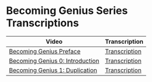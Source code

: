 # Becoming Genius Series Transcriptions

| Video | Transcription
| --- | --- |
| [Becoming Genius Preface](https://www.youtube.com/watch?v=5WAKWdACI1A) | [Transcription](BecomingGeniusPreface.md) |
| [Becoming Genius 0: Introduction](https://www.youtube.com/watch?v=iSn7kk6zRjQ) | [Transcription](BecomingGenius_0.md) |
| [Becoming Genius 1: Duplication](https://www.youtube.com/watch?v=AaszxSWPFbQ) | [Transcription](BecomingGenius_1.md) |
